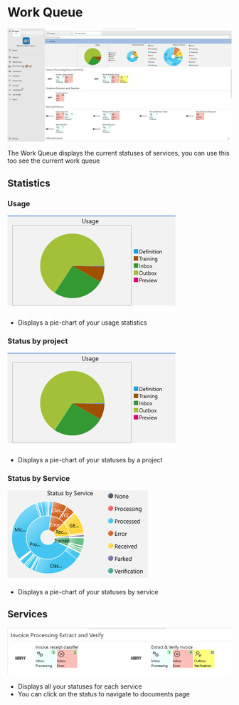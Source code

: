 # Work Queue

![WorkQueue](.gitbook/assets/WorkQueue.png)

The Work Queue displays the current statuses of services, you can use this too see the current work queue

## Statistics

### Usage

![WorkQueue](.gitbook/assets/work-usage.png)

* Displays a pie-chart of your usage statistics

### Status by project

![WorkQueue](.gitbook/assets/work-usage.png)

* Displays a pie-chart of your statuses by a project

### Status by Service

![WorkQueue](.gitbook/assets/works-status-service.png)

* Displays a pie-chart of your statuses by service

## Services

![WorkQueue](.gitbook/assets/work-services.png)

* Displays all your statuses for each service
* You can click on the status to navigate to documents page
